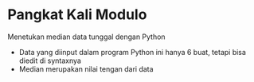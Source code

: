 # Pangkat Kali Modulo
Menetukan median data tunggal dengan Python
- Data yang diinput dalam program Python ini hanya 6 buat, tetapi bisa diedit di syntaxnya
- Median merupakan nilai tengan dari data
